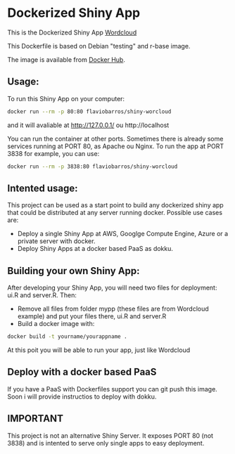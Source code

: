 Dockerized Shiny App
=======================

This is the Dockerized Shiny App [Wordcloud](http://shiny.rstudio.com/gallery/word-cloud.html)

This Dockerfile is based on Debian "testing" and r-base image.

The image is available from [Docker Hub](https://registry.hub.docker.com/u/flaviobarros/shiny-wordcloud/).

## Usage:

To run this Shiny App on your computer:

```sh
docker run --rm -p 80:80 flaviobarros/shiny-worcloud
```

and it will avaliable at http://127.0.0.1/ ou http://localhost

You can run the container at other ports. Sometimes there is already some services running at PORT 80, as Apache ou Nginx.
To run the app at PORT 3838 for example, you can use:

```sh
docker run --rm -p 3838:80 flaviobarros/shiny-worcloud
```

## Intented usage:

This project can be used as a start point to build any dockerized shiny app that could be distributed at any server running docker.
Possible use cases are:

* Deploy a single Shiny App at AWS, Googlge Compute Engine, Azure or a private server with docker.
* Deploy Shiny Apps at a docker based PaaS as dokku. 

## Building your own Shiny App:

After developing your Shiny App, you will need two files for deployment: ui.R and server.R. Then:

* Remove all files from folder mypp (these files are from Wordcloud example) and put your files there, ui.R and server.R
* Build a docker image with:

```sh
docker build -t yourname/yourappname .
```

At this poit you will be able to run your app, just like Wordcloud

## Deploy with a docker based PaaS

If you have a PaaS with Dockerfiles support you can git push this image. Soon i will provide instructios to deploy with dokku.

## IMPORTANT

This project is not an alternative Shiny Server. It exposes PORT 80 (not 3838) and is intented to serve only single apps to easy deployment.


